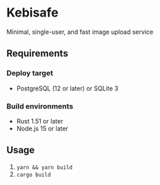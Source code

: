 # Kebisafe
Minimal, single-user, and fast image upload service

## Requirements

### Deploy target
* PostgreSQL (12 or later) or SQLite 3

### Build environments
* Rust 1.51 or later
* Node.js 15 or later

## Usage
1. `yarn && yarn build`
2. `cargo build`
